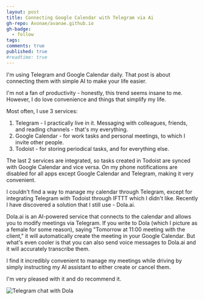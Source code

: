 ```yaml
---
layout: post
title: Connecting Google Calendar with Telegram via Ai
gh-repo: Avonae/avanae.github.io
gh-badge:
  - follow
tags:
comments: true
published: true
#readtime: true
---
```

I'm using Telegram and Google Calendar daily. That post is about connecting them with simple AI to make your life easier.

I'm not a fan of productivity - honestly, this trend seems insane to me. However, I do love convenience and things that simplify my life.

Most often, I use 3 services:

1. Telegram - I practically live in it. Messaging with colleagues, friends, and reading channels - that's my everything.
2. Google Calendar - for work tasks and personal meetings, to which I invite other people.
3. Todoist - for storing periodical tasks, and for everything else.

The last 2 services are integrated, so tasks created in Todoist are synced with Google Calendar and vice versa. On my phone notifications are disabled for all apps except Google Calendar and Telegram, making it very convenient.

I couldn't find a way to manage my calendar through Telegram, except for integrating Telegram with Todoist through IFTTT which I didn't like. Recently I have discovered a solution that I still use - Dola.ai.

Dola.ai is an AI-powered service that connects to the calendar and allows you to modify meetings via Telegram. If you write to Dola (which I picture as a female for some reason), saying "Tomorrow at 11:00 meeting with the client," it will automatically create the meeting in your Google Calendar. But what's even cooler is that you can also send voice messages to Dola.ai and it will accurately transcribe them.

I find it incredibly convenient to manage my meetings while driving by simply instructing my AI assistant to either create or cancel them.

I'm very pleased with it and do recommend it.

![Telegram chat with Dola](https://github.com/Avonae/Blog3/assets/127596994/0feef427-7601-4bc3-ba7a-7c3e8f41ff98)
